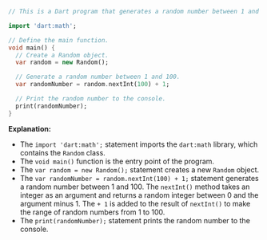 ```dart
// This is a Dart program that generates a random number between 1 and 100.

import 'dart:math';

// Define the main function.
void main() {
  // Create a Random object.
  var random = new Random();

  // Generate a random number between 1 and 100.
  var randomNumber = random.nextInt(100) + 1;

  // Print the random number to the console.
  print(randomNumber);
}
```

**Explanation:**

* The `import 'dart:math';` statement imports the `dart:math` library, which contains the `Random` class.
* The `void main()` function is the entry point of the program.
* The `var random = new Random();` statement creates a new `Random` object.
* The `var randomNumber = random.nextInt(100) + 1;` statement generates a random number between 1 and 100. The `nextInt()` method takes an integer as an argument and returns a random integer between 0 and the argument minus 1. The `+ 1` is added to the result of `nextInt()` to make the range of random numbers from 1 to 100.
* The `print(randomNumber);` statement prints the random number to the console.